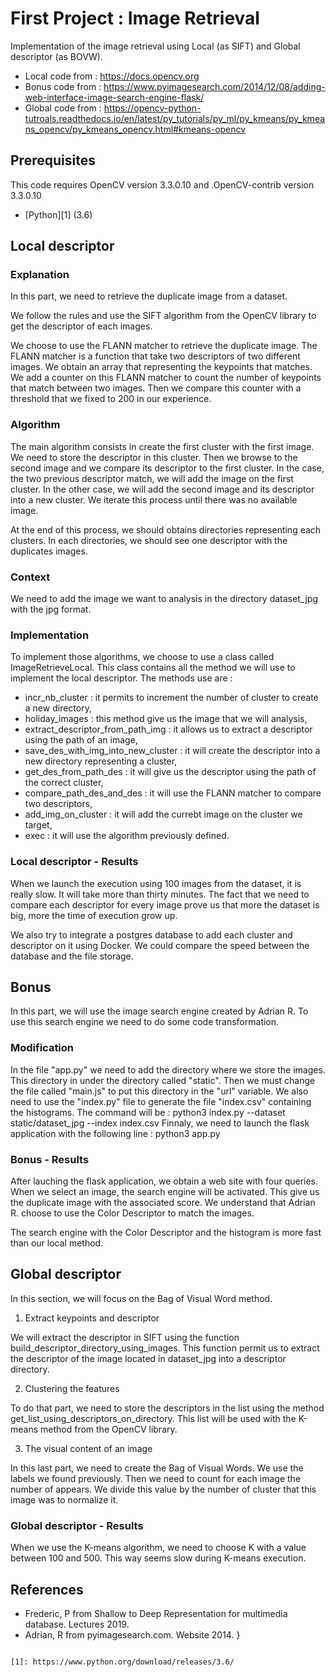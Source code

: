 # First Project : Image Retrieval 

Implementation of the image retrieval using Local (as SIFT) and Global descriptor (as BOVW).

* Local code from :  https://docs.opencv.org
* Bonus code from : https://www.pyimagesearch.com/2014/12/08/adding-web-interface-image-search-engine-flask/
* Global code from : https://opencv-python-tutroals.readthedocs.io/en/latest/py_tutorials/py_ml/py_kmeans/py_kmeans_opencv/py_kmeans_opencv.html#kmeans-opencv 

## Prerequisites 
This code requires OpenCV version 3.3.0.10 and .OpenCV-contrib version 3.3.0.10
- [Python][1] (3.6)

## Local descriptor

### Explanation
In this part, we need to retrieve the duplicate image from a dataset.

We follow the rules and use the SIFT algorithm from the OpenCV library to get the descriptor of each images.

We choose to use the FLANN matcher to retrieve the duplicate image.
The FLANN matcher is a function that take two descriptors of two different images.
We obtain an array that representing the keypoints that matches.
We add a counter on this FLANN matcher to count the number of keypoints that match between two images. Then we compare this counter with a threshold that we fixed to 200 in our experience.

### Algorithm
The main algorithm consists in create the first cluster with the first image.
We need to store the descriptor in this cluster.
Then we browse to the second image and we compare its descriptor to the first cluster.
In the case, the two previous descriptor match, we will add the image on the first cluster.
In the other case, we will add the second image and its descriptor into a new cluster.
We iterate this process until there was no available image.

At the end of this process, we should obtains directories representing each clusters.
In each directories, we should see one descriptor with the duplicates images.

### Context
We need to add the image we want to analysis in the directory dataset_jpg with the jpg format.

### Implementation
To implement those algorithms, we choose to use a class called ImageRetrieveLocal.
This class contains all the method we will use to implement the local descriptor.
The methods use are :
- incr_nb_cluster : it permits to increment the number of cluster to create a new directory,
- holiday_images : this method give us the image that we will analysis,
- extract_descriptor_from_path_img : it allows us to extract a descriptor using the path of an image,
- save_des_with_img_into_new_cluster : it will create the descriptor into a new directory representing a cluster,
- get_des_from_path_des : it will give us the descriptor using the path of the correct cluster,
- compare_path_des_and_des : it will use the FLANN matcher to compare two descriptors,
- add_img_on_cluster : it will add the currebt image on the cluster we target,
- exec : it will use the algorithm previously defined.

### Local descriptor - Results
When we launch the execution using 100 images from the dataset, it is really slow.
It will take more than thirty minutes.
The fact that we need to compare each descriptor for every image prove us that more the dataset is big,
more the time of execution grow up.

We also try to integrate a postgres database to add each cluster and descriptor on it using Docker.
We could compare the speed between the database and the file storage.


## Bonus
In this part, we will use the image search engine created by Adrian R.
To use this search engine we need to do some code transformation.

### Modification
In the file "app.py" we need to add the directory where we store the images.
This directory in under the directory called "static".
Then we must change the file called "main.js" to put this directory in the "url" variable.
We also need to use the "index.py" file to generate the file "index.csv" containing the histograms.
The command will be :
python3 index.py --dataset static/dataset_jpg --index index.csv
Finnaly, we need to launch the flask application with the following line :
python3 app.py

### Bonus - Results
After lauching the flask application, we obtain a web site with four queries.
When we select an image, the search engine will be activated.
This give us the duplicate image with the associated score.
We understand that Adrian R. choose to use the Color Descriptor to match the images.

The search engine with the Color Descriptor and the histogram is more fast than our local method.


## Global descriptor

In this section, we will focus on the Bag of Visual Word method.

1) Extract keypoints and descriptor

We will extract the descriptor in SIFT using the function build_descriptor_directory_using_images.
This function permit us to extract the descriptor of the image located in dataset_jpg into a descriptor directory.

2) Clustering the features

To do that part, we need to store the descriptors in the list using the method get_list_using_descriptors_on_directory.
This list will be used with the K-means method from the OpenCV library.

3) The visual content of an image

In this last part, we need to create the Bag of Visual Words. We use the labels we found previously.
Then we need to count for each image the number of appears.
We divide this value by the number of cluster that this image was to normalize it.

### Global descriptor - Results

When we use the K-means algorithm, we need to choose K with a value between 100 and 500.
This way seems slow during K-means execution.


## References
- Frederic, P from Shallow to Deep Representation for multimedia database. Lectures 2019.
- Adrian, R from pyimagesearch.com. Website 2014.
}
``` 

[1]: https://www.python.org/download/releases/3.6/
